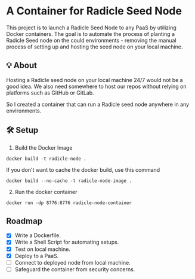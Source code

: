 # A Container for Radicle Seed Node
This project is to launch a Radicle Seed Node to any PaaS by utilizing Docker containers. The goal is to automate the process of planting a Radicle Seed node on the could environments - removing the manual process of setting up and hosting the seed node on your local machine.

## 💡 About
Hosting a Radicle seed node on your local machine 24/7 would not be a good idea. We also need somewhere to host our repos without relying on platforms such as GitHub or GitLab.

So I created a container that can run a Radicle seed node anywhere in any environments.

## 🛠️ Setup 
1. Build the Docker Image

```
docker build -t radicle-node .
```


If you don't want to cache the docker build, use this command
```
docker build --no-cache -t radicle-node-image .
```

2. Run the docker container
```
docker run -dp 8776:8776 radicle-node-container
```

## Roadmap
- [x] Write a Dockerfile.
- [x] Write a Shell Script for automating setups.
- [x] Test on local machine.
- [x] Deploy to a PaaS.
- [ ] Connect to deployed node from local machine.
- [ ] Safeguard the container from security concerns.